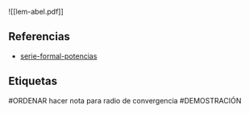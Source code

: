 ![[lem-abel.pdf]]

## Referencias
- [serie-formal-potencias](./serie-formal-potencias.md)

## Etiquetas
#ORDENAR hacer nota para radio de convergencia
#DEMOSTRACIÓN 
